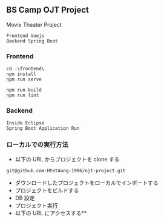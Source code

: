 
## BS Camp OJT Project

Movie Theater Project

```
Frontend Vuejs
Backend Spring Boot
```

### Frontend

```
cd .\frontend\
npm install
npm run serve

npm run build
npm run lint
```

### Backend

```
Inside Eclipse
Spring Boot Application Run
```

### ローカルでの実行方法

- 以下の URL からプロジェクトを clone する

```
git@github.com:HtetAung-1996/ojt-project.git
```

- ダウンロードしたプロジェクトをローカルでインポートする
- プロジェクトをビルドする
- DB 設定
- プロジェクト実行
- 以下の URL にアクセスする\*\*
